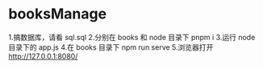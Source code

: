 # booksManage
1.搞数据库，请看 sql.sql
2.分别在 books 和 node 目录下 pnpm i
3.运行 node 目录下的 app.js
4.在 books 目录下 npm run serve
5.浏览器打开 http://127.0.0.1:8080/
